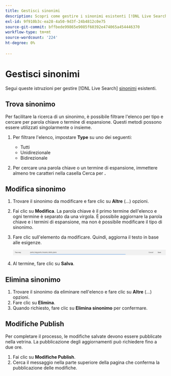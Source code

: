 ```yaml
---
title: Gestisci sinonimi
description: Scopri come gestire i sinonimi esistenti [!DNL Live Search] .
exl-id: 9f910b3c-ea28-4a50-9d3f-24b4812c0e75
source-git-commit: bffbede99865e9085f60392e474065a454446370
workflow-type: tm+mt
source-wordcount: '224'
ht-degree: 0%

---
```


# Gestisci sinonimi

Segui queste istruzioni per gestire [!DNL Live Search] [sinonimi](synonyms.md) esistenti.

## Trova sinonimo

Per facilitare la ricerca di un sinonimo, è possibile filtrare l&#39;elenco per tipo e cercare per parola chiave o termine di espansione.  Questi metodi possono essere utilizzati singolarmente o insieme.

1. Per filtrare l&#39;elenco, impostare **Type** su uno dei seguenti:

   * Tutti
   * Unidirezionale
   * Bidirezionale

1. Per cercare una parola chiave o un termine di espansione, immettere almeno tre caratteri nella casella Cerca per **.**

## Modifica sinonimo

1. Trovare il sinonimo da modificare e fare clic su **Altre** (...) opzioni.

1. Fai clic su **Modifica**.
La parola chiave è il primo termine dell&#39;elenco e ogni termine è separato da una virgola. È possibile aggiornare la parola chiave e i termini di espansione, ma non è possibile modificare il tipo di sinonimo.
1. Fare clic sull&#39;elemento da modificare. Quindi, aggiorna il testo in base alle esigenze.

   ![modifica sinonimo bidirezionale](assets/synonym-two-way-edit.png)

1. Al termine, fare clic su **Salva**.

## Elimina sinonimo

1. Trovare il sinonimo da eliminare nell&#39;elenco e fare clic su **Altre** (...) opzioni.
1. Fare clic su **Elimina**.
1. Quando richiesto, fare clic su **Elimina sinonimo** per confermare.

## Modifiche Publish

Per completare il processo, le modifiche salvate devono essere pubblicate nella vetrina. La pubblicazione degli aggiornamenti può richiedere fino a due ore.

1. Fai clic su **Modifiche Publish**.
1. Cerca il messaggio nella parte superiore della pagina che conferma la pubblicazione delle modifiche.

